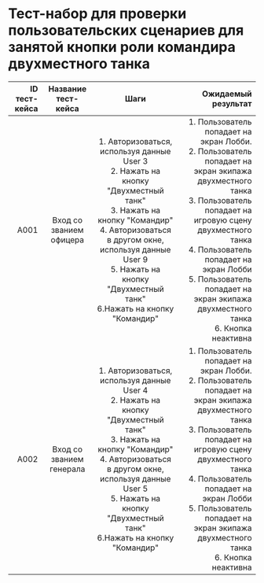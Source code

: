 # **Тест-набор для проверки пользовательских сценариев для занятой кнопки роли командира двухместного танка**

| ID тест-кейса |   Название тест-кейса    |                                                                                                                               Шаги                                                                                                                               |                                                                                                                                                                                                                                                                                              Ожидаемый результат |
| ------------: | :----------------------: | :--------------------------------------------------------------------------------------------------------------------------------------------------------------------------------------------------------------------------------------------------------------: | ---------------------------------------------------------------------------------------------------------------------------------------------------------------------------------------------------------------------------------------------------------------------------------------------------------------: |
|          A001 | Вход со званием офицера  | 1. Авторизоваться, используя данные User 3<br>2. Нажать на кнопку "Двухместный танк" <br>3. Нажать на кнопку "Командир" <br>4. Авторизоваться в другом окне, используя данные User 9<br>5. Нажать на кнопку "Двухместный танк" <br>6.Нажать на кнопку "Командир" | 1. Пользователь попадает на экран Лобби.<br> 2. Пользователь попадает на экран экипажа двухместного танка <br>3. Пользователь попадает на игровую сцену двухместного танка <br> 4. Пользователь попадает на экран Лобби<br> 5. Пользователь попадает на экран экипажа двухместного танка <br>6. Кнопка неактивна |
|          A002 | Вход со званием генерала | 1. Авторизоваться, используя данные User 4<br>2. Нажать на кнопку "Двухместный танк" <br>3. Нажать на кнопку "Командир" <br>4. Авторизоваться в другом окне, используя данные User 5<br>5. Нажать на кнопку "Двухместный танк" <br>6.Нажать на кнопку "Командир" | 1. Пользователь попадает на экран Лобби.<br> 2. Пользователь попадает на экран экипажа двухместного танка <br>3. Пользователь попадает на игровую сцену двухместного танка <br> 4. Пользователь попадает на экран Лобби<br> 5. Пользователь попадает на экран экипажа двухместного танка <br>6. Кнопка неактивна |
